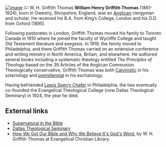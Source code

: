 [![image](images/thumb/9/92/Griffith_Thomas.jpg/180px-Griffith_Thomas.jpg)](http://www.theopedia.com/File:Griffith_Thomas.jpg)
[![image](data:image/png;base64,iVBORw0KGgoAAAANSUhEUgAAAA8AAAALCAAAAACFLIiAAAAAAnRSTlMA/1uRIrUAAABPSURBVAjXY/j///+5vXDwjAHIr26ZAgXZe8H8a/+hoIcw/9nevdVL9+79DuPvzQYZFPUezu8BMZLXgkExnD8HAu6hqv//n+HZVjD4DuUDAKlChD3fj6aPAAAAAElFTkSuQmCC)](http://www.theopedia.com/File:Griffith_Thomas.jpg "Enlarge")
W. H. Griffith Thomas
**William Henry Griffith Thomas** (1861-1924), born in Owestry,
Shropshire, England, was an [Anglican](Anglican "Anglican")
clergyman and scholar. He received his B.A. from King’s College,
London and his D.D. from Oxford (1895).

Following pastorates in London, Griffith Thomas moved his family to
Toronto Canada in 1910 where he joined the faculty of Wycliffe
College and taught Old Testament literature and exegesis. In 1919,
the family moved to Philadelphia, and there Griffith Thomas carried
on an extensive conference and writing ministry in North America,
Britain, and elsewhere. He authored several books including a
systematic theology entitled *The Principles of Theology* based on
the 39 Articles of the Anglican Communion. Theologically
conservative, Griffith Thomas was both
[Calvinistic](Calvinism "Calvinism") in his soteriology and
[premillennial](Premillennialism "Premillennialism") in his
eschatology.

Having befriended
[Lewis Sperry Chafer](Lewis_Sperry_Chafer "Lewis Sperry Chafer") in
Philadelphia, the two eventually co-founded the Evangelical
Theological College (now Dallas Theological Seminary) in 1924, the
year he died.

## External links

-   [Supernatural in the Bible](http://www.brfwitness.org/Articles/2002v37n5.htm)
-   [Dallas Theological Seminary](http://www.dts.edu/)
-   [How We Got Our Bible and Why We Believe It's God's Word](http://www.ccel.us/bible.toc.html),
    by W. H. Griffith Thomas at Evangelical Christian Library.



